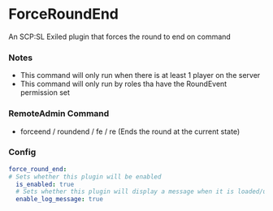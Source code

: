 # ForceRoundEnd
An SCP:SL Exiled plugin that forces the round to end on command

### Notes
- This command will only run when there is at least 1 player on the server
- This command will only run by roles tha have the RoundEvent permission set

### RemoteAdmin Command
- forceend / roundend / fe / re (Ends the round at the current state)

### Config
```yaml
force_round_end:
# Sets whether this plugin will be enabled
  is_enabled: true
  # Sets whether this plugin will display a message when it is loaded/unloaded
  enable_log_message: true
```
